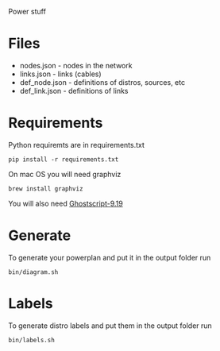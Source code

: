 Power stuff

Files
=====

* nodes.json - nodes in the network
* links.json - links (cables)
* def_node.json - definitions of distros, sources, etc
* def_link.json - definitions of links

Requirements
============
Python requiremts are in requirements.txt
```
pip install -r requirements.txt
```

On mac OS you will need graphviz
```
brew install graphviz
```

You will also need [Ghostscript-9.19](http://pages.uoregon.edu/koch/)

Generate
========
To generate your powerplan and put it in the output folder run
```
bin/diagram.sh
```

Labels
======
To generate distro labels and put them in the output folder run
```
bin/labels.sh
```
